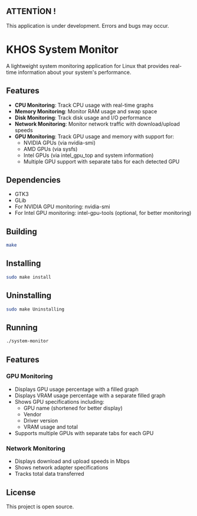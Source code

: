 ## ATTENTİON !

This application is under development. Errors and bugs may occur.


# KHOS System Monitor

A lightweight system monitoring application for Linux that provides real-time information about your system's performance.

## Features

- **CPU Monitoring**: Track CPU usage with real-time graphs
- **Memory Monitoring**: Monitor RAM usage and swap space
- **Disk Monitoring**: Track disk usage and I/O performance
- **Network Monitoring**: Monitor network traffic with download/upload speeds
- **GPU Monitoring**: Track GPU usage and memory with support for:
  - NVIDIA GPUs (via nvidia-smi)
  - AMD GPUs (via sysfs)
  - Intel GPUs (via intel_gpu_top and system information)
  - Multiple GPU support with separate tabs for each detected GPU

## Dependencies

- GTK3
- GLib
- For NVIDIA GPU monitoring: nvidia-smi
- For Intel GPU monitoring: intel-gpu-tools (optional, for better monitoring)

## Building

```bash
make
```
## Installing

```bash
sudo make install
```

## Uninstalling

```bash
sudo make Uninstalling
```

## Running

```bash
./system-monitor
```

## Features

### GPU Monitoring
- Displays GPU usage percentage with a filled graph
- Displays VRAM usage percentage with a separate filled graph
- Shows GPU specifications including:
  - GPU name (shortened for better display)
  - Vendor
  - Driver version
  - VRAM usage and total
- Supports multiple GPUs with separate tabs for each GPU

### Network Monitoring
- Displays download and upload speeds in Mbps
- Shows network adapter specifications
- Tracks total data transferred

## License

This project is open source. 
